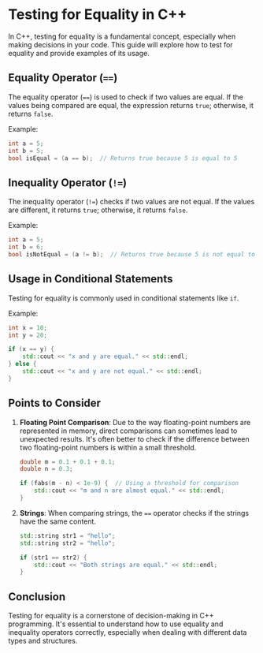 
# Testing for Equality in C++

In C++, testing for equality is a fundamental concept, especially when making decisions in your code. This guide will explore how to test for equality and provide examples of its usage.

## Equality Operator (`==`)

The equality operator (`==`) is used to check if two values are equal. If the values being compared are equal, the expression returns `true`; otherwise, it returns `false`.

Example:

```cpp
int a = 5;
int b = 5;
bool isEqual = (a == b);  // Returns true because 5 is equal to 5
```

## Inequality Operator (`!=`)

The inequality operator (`!=`) checks if two values are not equal. If the values are different, it returns `true`; otherwise, it returns `false`.

Example:

```cpp
int a = 5;
int b = 6;
bool isNotEqual = (a != b);  // Returns true because 5 is not equal to 6
```

## Usage in Conditional Statements

Testing for equality is commonly used in conditional statements like `if`.

Example:

```cpp
int x = 10;
int y = 20;

if (x == y) {
    std::cout << "x and y are equal." << std::endl;
} else {
    std::cout << "x and y are not equal." << std::endl;
}
```

## Points to Consider

1. **Floating Point Comparison**: Due to the way floating-point numbers are represented in memory, direct comparisons can sometimes lead to unexpected results. It's often better to check if the difference between two floating-point numbers is within a small threshold.

   ```cpp
   double m = 0.1 + 0.1 + 0.1;
   double n = 0.3;

   if (fabs(m - n) < 1e-9) {  // Using a threshold for comparison
       std::cout << "m and n are almost equal." << std::endl;
   }
   ```

2. **Strings**: When comparing strings, the `==` operator checks if the strings have the same content.

   ```cpp
   std::string str1 = "hello";
   std::string str2 = "hello";

   if (str1 == str2) {
       std::cout << "Both strings are equal." << std::endl;
   }
   ```

## Conclusion

Testing for equality is a cornerstone of decision-making in C++ programming. It's essential to understand how to use equality and inequality operators correctly, especially when dealing with different data types and structures.
